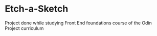 # Etch-a-Sketch
Project done while studying Front End foundations course of the Odin Project curriculum

